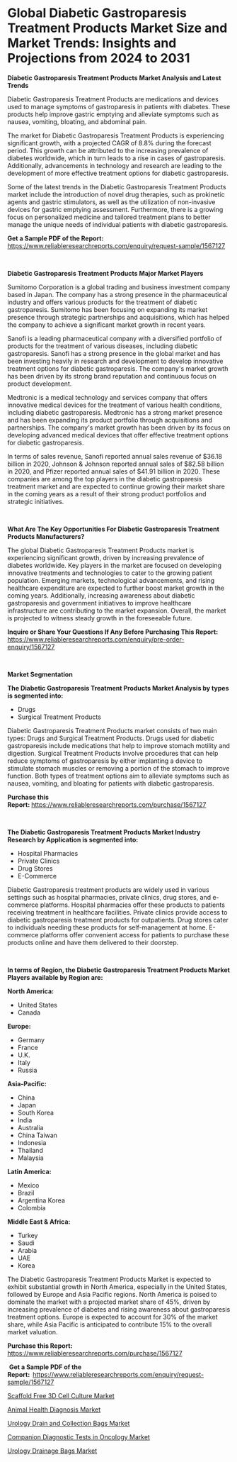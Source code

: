 <p><h1>Global Diabetic Gastroparesis Treatment Products Market Size and Market Trends: Insights and Projections from 2024 to 2031</h1></p><p><strong>Diabetic Gastroparesis Treatment Products Market Analysis and Latest Trends</strong></p>
<p><p>Diabetic Gastroparesis Treatment Products are medications and devices used to manage symptoms of gastroparesis in patients with diabetes. These products help improve gastric emptying and alleviate symptoms such as nausea, vomiting, bloating, and abdominal pain.</p><p>The market for Diabetic Gastroparesis Treatment Products is experiencing significant growth, with a projected CAGR of 8.8% during the forecast period. This growth can be attributed to the increasing prevalence of diabetes worldwide, which in turn leads to a rise in cases of gastroparesis. Additionally, advancements in technology and research are leading to the development of more effective treatment options for diabetic gastroparesis.</p><p>Some of the latest trends in the Diabetic Gastroparesis Treatment Products market include the introduction of novel drug therapies, such as prokinetic agents and gastric stimulators, as well as the utilization of non-invasive devices for gastric emptying assessment. Furthermore, there is a growing focus on personalized medicine and tailored treatment plans to better manage the unique needs of individual patients with diabetic gastroparesis.</p></p>
<p><strong>Get a Sample PDF of the Report:&nbsp;</strong> <a href="https://www.reliableresearchreports.com/enquiry/request-sample/1567127">https://www.reliableresearchreports.com/enquiry/request-sample/1567127</a></p>
<p>&nbsp;</p>
<p><strong>Diabetic Gastroparesis Treatment Products Major Market Players</strong></p>
<p><p>Sumitomo Corporation is a global trading and business investment company based in Japan. The company has a strong presence in the pharmaceutical industry and offers various products for the treatment of diabetic gastroparesis. Sumitomo has been focusing on expanding its market presence through strategic partnerships and acquisitions, which has helped the company to achieve a significant market growth in recent years.</p><p>Sanofi is a leading pharmaceutical company with a diversified portfolio of products for the treatment of various diseases, including diabetic gastroparesis. Sanofi has a strong presence in the global market and has been investing heavily in research and development to develop innovative treatment options for diabetic gastroparesis. The company's market growth has been driven by its strong brand reputation and continuous focus on product development.</p><p>Medtronic is a medical technology and services company that offers innovative medical devices for the treatment of various health conditions, including diabetic gastroparesis. Medtronic has a strong market presence and has been expanding its product portfolio through acquisitions and partnerships. The company's market growth has been driven by its focus on developing advanced medical devices that offer effective treatment options for diabetic gastroparesis.</p><p>In terms of sales revenue, Sanofi reported annual sales revenue of $36.18 billion in 2020, Johnson & Johnson reported annual sales of $82.58 billion in 2020, and Pfizer reported annual sales of $41.91 billion in 2020. These companies are among the top players in the diabetic gastroparesis treatment market and are expected to continue growing their market share in the coming years as a result of their strong product portfolios and strategic initiatives.</p></p>
<p>&nbsp;</p>
<p><strong>What Are The Key Opportunities For Diabetic Gastroparesis Treatment Products Manufacturers?</strong></p>
<p><p>The global Diabetic Gastroparesis Treatment Products market is experiencing significant growth, driven by increasing prevalence of diabetes worldwide. Key players in the market are focused on developing innovative treatments and technologies to cater to the growing patient population. Emerging markets, technological advancements, and rising healthcare expenditure are expected to further boost market growth in the coming years. Additionally, increasing awareness about diabetic gastroparesis and government initiatives to improve healthcare infrastructure are contributing to the market expansion. Overall, the market is projected to witness steady growth in the foreseeable future.</p></p>
<p><strong>Inquire or Share Your Questions If Any Before Purchasing This Report:</strong> <a href="https://www.reliableresearchreports.com/enquiry/pre-order-enquiry/1567127">https://www.reliableresearchreports.com/enquiry/pre-order-enquiry/1567127</a></p>
<p>&nbsp;</p>
<p><strong>Market Segmentation</strong></p>
<p><strong>The Diabetic Gastroparesis Treatment Products Market Analysis by types is segmented into:</strong></p>
<p><ul><li>Drugs</li><li>Surgical Treatment Products</li></ul></p>
<p><p>Diabetic Gastroparesis Treatment Products market consists of two main types: Drugs and Surgical Treatment Products. Drugs used for diabetic gastroparesis include medications that help to improve stomach motility and digestion. Surgical Treatment Products involve procedures that can help reduce symptoms of gastroparesis by either implanting a device to stimulate stomach muscles or removing a portion of the stomach to improve function. Both types of treatment options aim to alleviate symptoms such as nausea, vomiting, and bloating for patients with diabetic gastroparesis.</p></p>
<p><strong>Purchase this Report:&nbsp;</strong><a href="https://www.reliableresearchreports.com/purchase/1567127">https://www.reliableresearchreports.com/purchase/1567127</a></p>
<p>&nbsp;</p>
<p><strong>The Diabetic Gastroparesis Treatment Products Market Industry Research by Application is segmented into:</strong></p>
<p><ul><li>Hospital Pharmacies</li><li>Private Clinics</li><li>Drug Stores</li><li>E-Commerce</li></ul></p>
<p><p>Diabetic Gastroparesis treatment products are widely used in various settings such as hospital pharmacies, private clinics, drug stores, and e-commerce platforms. Hospital pharmacies offer these products to patients receiving treatment in healthcare facilities. Private clinics provide access to diabetic gastroparesis treatment products for outpatients. Drug stores cater to individuals needing these products for self-management at home. E-commerce platforms offer convenient access for patients to purchase these products online and have them delivered to their doorstep.</p></p>
<p>&nbsp;</p>
<p><strong>In terms of Region, the Diabetic Gastroparesis Treatment Products Market Players available by Region are:</strong></p>
<p>
    <p> <strong> North America: </strong>
        <ul>
            <li>United States</li>
            <li>Canada</li>
        </ul>
        </p> 
    <p> <strong> Europe: </strong>
        <ul>
            <li>Germany</li>
            <li>France</li>
            <li>U.K.</li>
            <li>Italy</li>
            <li>Russia</li>
        </ul>
        </p> 
    <p> <strong> Asia-Pacific: </strong>
        <ul>
            <li>China</li>
            <li>Japan</li>
            <li>South Korea</li>
            <li>India</li>
            <li>Australia</li>
            <li>China Taiwan</li>
            <li>Indonesia</li>
            <li>Thailand</li>
            <li>Malaysia</li>
        </ul>
        </p> 
    <p> <strong> Latin America: </strong>
        <ul>
            <li>Mexico</li>
            <li>Brazil</li>
            <li>Argentina Korea</li>
            <li>Colombia</li>
        </ul>
        </p> 
    <p> <strong> Middle East & Africa: </strong>
        <ul>
            <li>Turkey</li>
            <li>Saudi</li>
            <li>Arabia</li>
            <li>UAE</li>
            <li>Korea</li>
        </ul>
    </p>
    </p>
<p><p>The Diabetic Gastroparesis Treatment Products Market is expected to exhibit substantial growth in North America, especially in the United States, followed by Europe and Asia Pacific regions. North America is poised to dominate the market with a projected market share of 45%, driven by increasing prevalence of diabetes and rising awareness about gastroparesis treatment options. Europe is expected to account for 30% of the market share, while Asia Pacific is anticipated to contribute 15% to the overall market valuation.</p></p>
<p><strong>Purchase this Report: </strong><a href="https://www.reliableresearchreports.com/purchase/1567127">https://www.reliableresearchreports.com/purchase/1567127</a></p>
<p>&nbsp;<strong>Get a Sample PDF of the Report:&nbsp;&nbsp;</strong><a href="https://www.reliableresearchreports.com/enquiry/request-sample/1567127">https://www.reliableresearchreports.com/enquiry/request-sample/1567127</a></p>
<p><strong></strong></p>
<p><p><a href="https://medium.com/@elzaziemann1943/scaffold-free-3d-cell-culture-market-size-and-market-trends-complete-industry-overview-2024-to-068f6c3c73fb">Scaffold Free 3D Cell Culture Market</a></p><p><a href="https://medium.com/@vallieemard78/animal-health-diagnosis-market-trends-forecast-and-competitive-analysis-to-2031-6d2d95701300">Animal Health Diagnosis Market</a></p><p><a href="https://github.com/julyju69/Market-Research-Report-List-1/blob/main/urology-drain-and-collection-bags-market.md">Urology Drain and Collection Bags Market</a></p><p><a href="https://medium.com/@vallieemard78/analyzing-companion-diagnostic-tests-in-oncology-market-global-industry-perspective-and-forecast-03ed31d1781a">Companion Diagnostic Tests in Oncology Market</a></p><p><a href="https://github.com/nathandecarvalho/Market-Research-Report-List-1/blob/main/urology-drainage-bags-market.md">Urology Drainage Bags Market</a></p></p>